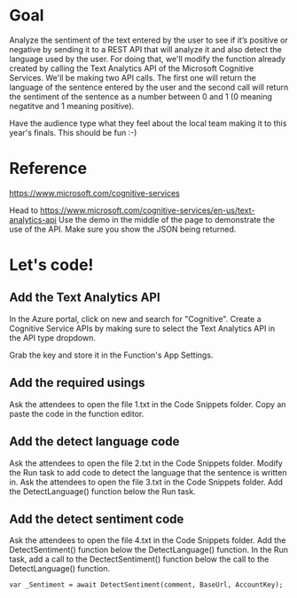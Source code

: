 # Goal
Analyze the sentiment of the text entered by the user to see if it’s positive or negative by sending it to a REST API that will analyze it and also detect the language used by the user.  For doing that, we'll modify the function already created by calling the Text Analytics API of the Microsoft Cognitive Services.
We'll be making two API calls.  The first one will return the language of the sentence entered by the user and the second call will return the sentiment of the sentence as a number between 0 and 1 (0 meaning negatitve and 1 meaning positive).

Have the audience type what they feel about the local team making it to this year's finals.  This should be fun  :-)

# Reference
https://www.microsoft.com/cognitive-services

Head to https://www.microsoft.com/cognitive-services/en-us/text-analytics-api
Use the demo in the middle of the page to demonstrate the use of the API.  Make sure you show the JSON being returned.

# Let's code!
## Add the Text Analytics API
In the Azure portal, click on new and search for "Cognitive". Create a Cognitive Service APIs by making sure to select the Text Analytics API in the API type dropdown.

Grab the key and store it in the Function's App Settings.

## Add the required usings
Ask the attendees to open the file 1.txt in the Code Snippets folder.  Copy an paste the code in the function editor.

## Add the detect language code
Ask the attendees to open the file 2.txt in the Code Snippets folder.  Modify the Run task to add code to detect the language that the sentence is written in.
Ask the attendees to open the file 3.txt in the Code Snippets folder.  Add the DetectLanguage() function below the Run task.

## Add the detect sentiment code
Ask the attendees to open the file 4.txt in the Code Snippets folder.  Add the DetectSentiment() function below the DetectLanguage() function.
In the Run task, add a call to the DectectSentiment() function below the call to the DetectLanguage() function.
```
var _Sentiment = await DetectSentiment(comment, BaseUrl, AccountKey);
```
